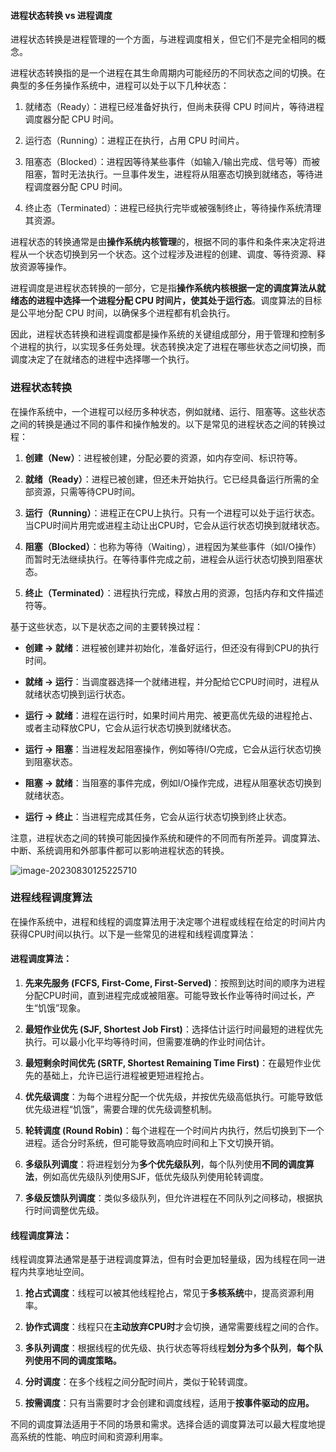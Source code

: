#### 进程状态转换 vs 进程调度

进程状态转换是进程管理的一个方面，与进程调度相关，但它们不是完全相同的概念。

进程状态转换指的是一个进程在其生命周期内可能经历的不同状态之间的切换。在典型的多任务操作系统中，进程可以处于以下几种状态：

1. 就绪态（Ready）：进程已经准备好执行，但尚未获得 CPU 时间片，等待进程调度器分配 CPU 时间。

2. 运行态（Running）：进程正在执行，占用 CPU 时间片。

3. 阻塞态（Blocked）：进程因等待某些事件（如输入/输出完成、信号等）而被阻塞，暂时无法执行。一旦事件发生，进程将从阻塞态切换到就绪态，等待进程调度器分配 CPU 时间。

4. 终止态（Terminated）：进程已经执行完毕或被强制终止，等待操作系统清理其资源。

进程状态的转换通常是由**操作系统内核管理**的，根据不同的事件和条件来决定将进程从一个状态切换到另一个状态。这个过程涉及进程的创建、调度、等待资源、释放资源等操作。

进程调度是进程状态转换的一部分，它是指**操作系统内核根据一定的调度算法从就绪态的进程中选择一个进程分配 CPU 时间片，使其处于运行态**。调度算法的目标是公平地分配 CPU 时间，以确保多个进程都有机会执行。

因此，进程状态转换和进程调度都是操作系统的关键组成部分，用于管理和控制多个进程的执行，以实现多任务处理。状态转换决定了进程在哪些状态之间切换，而调度决定了在就绪态的进程中选择哪一个执行。

### 进程状态转换

在操作系统中，一个进程可以经历多种状态，例如就绪、运行、阻塞等。这些状态之间的转换是通过不同的事件和操作触发的。以下是常见的进程状态之间的转换过程：

1. **创建（New）**：进程被创建，分配必要的资源，如内存空间、标识符等。

2. **就绪（Ready）**：进程已被创建，但还未开始执行。它已经具备运行所需的全部资源，只需等待CPU时间。

3. **运行（Running）**：进程正在CPU上执行。只有一个进程可以处于运行状态。当CPU时间片用完或进程主动让出CPU时，它会从运行状态切换到就绪状态。

4. **阻塞（Blocked）**：也称为等待（Waiting），进程因为某些事件（如I/O操作）而暂时无法继续执行。在等待事件完成之前，进程会从运行状态切换到阻塞状态。

5. **终止（Terminated）**：进程执行完成，释放占用的资源，包括内存和文件描述符等。

基于这些状态，以下是状态之间的主要转换过程：

- **创建 -> 就绪**：进程被创建并初始化，准备好运行，但还没有得到CPU的执行时间。

- **就绪 -> 运行**：当调度器选择一个就绪进程，并分配给它CPU时间时，进程从就绪状态切换到运行状态。

- **运行 -> 就绪**：进程在运行时，如果时间片用完、被更高优先级的进程抢占、或者主动释放CPU，它会从运行状态切换到就绪状态。

- **运行 -> 阻塞**：当进程发起阻塞操作，例如等待I/O完成，它会从运行状态切换到阻塞状态。

- **阻塞 -> 就绪**：当阻塞的事件完成，例如I/O操作完成，进程从阻塞状态切换到就绪状态。

- **运行 -> 终止**：当进程完成其任务，它会从运行状态切换到终止状态。

注意，进程状态之间的转换可能因操作系统和硬件的不同而有所差异。调度算法、中断、系统调用和外部事件都可以影响进程状态的转换。

![image-20230830125225710](https://image-1309381344.cos.ap-nanjing.myqcloud.com/img/image-20230830125225710.png)

### 进程线程调度算法

在操作系统中，进程和线程的调度算法用于决定哪个进程或线程在给定的时间片内获得CPU时间以执行。以下是一些常见的进程和线程调度算法：

#### **进程调度算法：**

1. **先来先服务 (FCFS, First-Come, First-Served)**：按照到达时间的顺序为进程分配CPU时间，直到进程完成或被阻塞。可能导致长作业等待时间过长，产生“饥饿”现象。

2. **最短作业优先 (SJF, Shortest Job First)**：选择估计运行时间最短的进程优先执行。可以最小化平均等待时间，但需要准确的作业时间估计。

3. **最短剩余时间优先 (SRTF, Shortest Remaining Time First)**：在最短作业优先的基础上，允许已运行进程被更短进程抢占。

4. **优先级调度**：为每个进程分配一个优先级，并按优先级高低执行。可能导致低优先级进程“饥饿”，需要合理的优先级调整机制。

5. **轮转调度 (Round Robin)**：每个进程在一个时间片内执行，然后切换到下一个进程。适合分时系统，但可能导致高响应时间和上下文切换开销。

6. **多级队列调度**：将进程划分为**多个优先级队列**，每个队列使用**不同的调度算法**，例如高优先级队列使用SJF，低优先级队列使用轮转调度。

7. **多级反馈队列调度**：类似多级队列，但允许进程在不同队列之间移动，根据执行时间调整优先级。

#### **线程调度算法：**

线程调度算法通常是基于进程调度算法，但有时会更加轻量级，因为线程在同一进程内共享地址空间。

1. **抢占式调度**：线程可以被其他线程抢占，常见于**多核系统**中，提高资源利用率。

2. **协作式调度**：线程只在**主动放弃CPU时**才会切换，通常需要线程之间的合作。

3. **多队列调度**：根据线程的优先级、执行状态等将线程**划分为多个队列**，**每个队列使用不同的调度策略。**

4. **分时调度**：在多个线程之间分配时间片，类似于轮转调度。

5. **按需调度**：只有当需要时才会创建和调度线程，适用于**按事件驱动的应用。**

不同的调度算法适用于不同的场景和需求。选择合适的调度算法可以最大程度地提高系统的性能、响应时间和资源利用率。